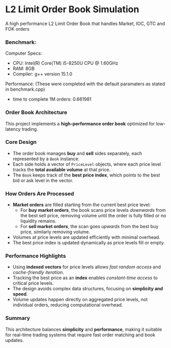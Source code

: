 # L2 Limit Order Book Simulation

A high performance L2 Limit Order Book that handles Market, IOC, GTC and FOK orders

### Benchmark:
Computer Specs: 
- CPU: Intel(R) Core(TM) i5-8250U CPU @ 1.60GHz
- RAM: 8GB
- Compiler: g++ version 15.1.0

Performance:
(These were completed with the default paramaters as stated in benchmark.cpp)
- time to complete 1M orders: 0.661981

### Order Book Architecture

This project implements a **high-performance order book** optimized for low-latency trading.

### Core Design

- The order book manages **buy** and **sell** sides separately, each represented by a `Book` instance.
- Each side holds a vector of `PriceLevel` objects, where each price level tracks the **total available volume** at that price.
- The `Book` keeps track of the **best price index**, which points to the best bid or ask level in the vector.

### How Orders Are Processed

- **Market orders** are filled starting from the current best price level:
  - For **buy market orders**, the book scans price levels *downwards* from the best sell price, removing volume until the order is fully filled or no liquidity remains.
  - For **sell market orders**, the scan goes *upwards* from the best buy price, similarly removing volume.
- Volumes at price levels are updated efficiently with minimal overhead.
- The best price index is updated dynamically as price levels fill or empty.

### Performance Highlights

- Using **indexed vectors** for price levels allows *fast random access* and *cache-friendly iteration*.
- Tracking the best price as an **index** enables *constant-time access* to critical price levels.
- The design avoids complex data structures, focusing on **simplicity and speed**.
- Volume updates happen directly on aggregated price levels, not individual orders, reducing computational overhead.

### Summary

This architecture balances **simplicity** and **performance**, making it suitable for real-time trading systems that require fast order matching and book updates.

